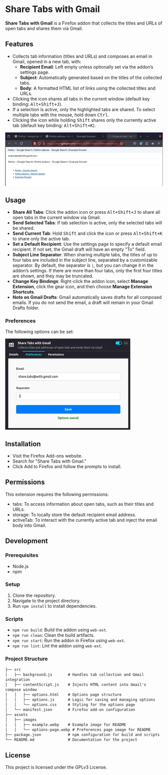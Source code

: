# Share Tabs with Gmail

**Share Tabs with Gmail** is a Firefox addon that collects the titles and URLs of open tabs and shares them via Gmail.

## Features

- Collects tab information (titles and URLs) and composes an email in Gmail, opened in a new tab, with:
  - **Recipient Email**: Left empty unless optionally set via the addon’s settings page.
  - **Subject**: Automatically generated based on the titles of the collected tabs.
  - **Body**: A formatted HTML list of links using the collected titles and URLs.
- Clicking the icon shares all tabs in the current window (default key binding: <kbd>Alt+Shift+J</kbd>).
- If a selection is active, only the highlighted tabs are shared. To select multiple tabs with the mouse, hold down <kbd>Ctrl</kbd>.
- Clicking the icon while holding <kbd>Shift</kbd> shares only the currently active tab (default key binding: <kbd>Alt+Shift+K</kbd>).

![Example](assets/images/example.webp "Example")

## Usage

- **Share All Tabs**: Click the addon icon or press <kbd>Alt+Shift+J</kbd> to share all open tabs in the current window via Gmail.
- **Send Selected Tabs**: If tab selection is active, only the selected tabs will be shared.
- **Send Current Tab**: Hold <kbd>Shift</kbd> and click the icon or press <kbd>Alt+Shift+K</kbd> to share only the active tab.
- **Set a Default Recipient**: Use the settings page to specify a default email recipient. If not set, the Gmail draft will have an empty "To" field.
- **Subject Line Separator**: When sharing multiple tabs, the titles of up to four tabs are included in the subject line, separated by a customizable separator. By default, the separator is ` | `, but you can change it in the addon’s settings. If there are more than four tabs, only the first four titles are shown, and they may be truncated.
- **Change Key Bindings**: Right-click the addon icon, select **Manage Extension**, click the gear icon, and then choose **Manage Extension Shortcuts**.
- **Note on Gmail Drafts**: Gmail automatically saves drafts for all composed emails. If you do not send the email, a draft will remain in your Gmail Drafts folder.

### Preferences

The following options can be set:

![Preferences](assets/images/options-page.webp "Preferences")

## Installation

- Visit the Firefox Add-ons website.
- Search for "Share Tabs with Gmail."
- Click Add to Firefox and follow the prompts to install.

## Permissions

This extension requires the following permissions:

- tabs: To access information about open tabs, such as their titles and URLs.
- storage: To locally store the default recipient email address.
- activeTab: To interact with the currently active tab and inject the email body into Gmail.

## Development

### Prerequisites

- Node.js
- npm

### Setup

1. Clone the repository.
2. Navigate to the project directory.
3. Run `npm install` to install dependencies.

### Scripts

- `npm run build`: Build the addon using `web-ext`.
- `npm run clean`: Clean the build artifacts.
- `npm run start`: Run the addon in Firefox using `web-ext`.
- `npm run lint`: Lint the addon using `web-ext`.

### Project Structure

```
├── src
│   ├── background.js       # Handles tab collection and Gmail integration
│   ├── contentScript.js    # Injects HTML content into Gmail's compose window
│   │   ├── options.html    # Options page structure
│   │   ├── options.js      # Logic for saving and managing options
│   │   └── options.css     # Styling for the options page
│   └── manifest.json       # Firefox add-on configuration
├── assets
│   ├── images
│   │   ├── example.webp    # Example image for README
│   │   └── options-page.webp # Preferences page image for README
├── package.json            # npm configuration for build and scripts
└── README.md               # Documentation for the project
```

## License

This project is licensed under the GPLv3 License.
